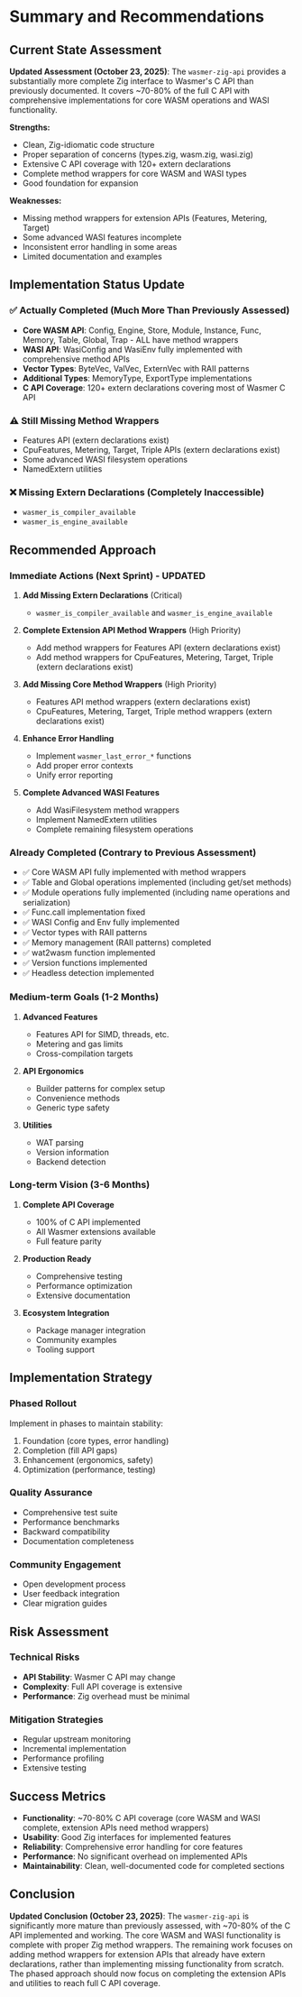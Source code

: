 # Summary and Recommendations

## Current State Assessment

**Updated Assessment (October 23, 2025)**: The `wasmer-zig-api` provides a substantially more complete Zig interface to Wasmer's C API than previously documented. It covers ~70-80% of the full C API with comprehensive implementations for core WASM operations and WASI functionality.

**Strengths:**
- Clean, Zig-idiomatic code structure
- Proper separation of concerns (types.zig, wasm.zig, wasi.zig)
- Extensive C API coverage with 120+ extern declarations
- Complete method wrappers for core WASM and WASI types
- Good foundation for expansion

**Weaknesses:**
- Missing method wrappers for extension APIs (Features, Metering, Target)
- Some advanced WASI features incomplete
- Inconsistent error handling in some areas
- Limited documentation and examples

## Implementation Status Update

### ✅ **Actually Completed (Much More Than Previously Assessed)**
- **Core WASM API**: Config, Engine, Store, Module, Instance, Func, Memory, Table, Global, Trap - ALL have method wrappers
- **WASI API**: WasiConfig and WasiEnv fully implemented with comprehensive method APIs
- **Vector Types**: ByteVec, ValVec, ExternVec with RAII patterns
- **Additional Types**: MemoryType, ExportType implementations
- **C API Coverage**: 120+ extern declarations covering most of Wasmer C API

### ⚠️ **Still Missing Method Wrappers**
- Features API (extern declarations exist)
- CpuFeatures, Metering, Target, Triple APIs (extern declarations exist)
- Some advanced WASI filesystem operations
- NamedExtern utilities

### ❌ **Missing Extern Declarations (Completely Inaccessible)**
- `wasmer_is_compiler_available`
- `wasmer_is_engine_available`

## Recommended Approach

### Immediate Actions (Next Sprint) - UPDATED

1. **Add Missing Extern Declarations** (Critical)
   - `wasmer_is_compiler_available` and `wasmer_is_engine_available`

2. **Complete Extension API Method Wrappers** (High Priority)
   - Add method wrappers for Features API (extern declarations exist)
   - Add method wrappers for CpuFeatures, Metering, Target, Triple (extern declarations exist)

3. **Add Missing Core Method Wrappers** (High Priority)
   - Features API method wrappers (extern declarations exist)
   - CpuFeatures, Metering, Target, Triple method wrappers (extern declarations exist)

2. **Enhance Error Handling**
   - Implement `wasmer_last_error_*` functions
   - Add proper error contexts
   - Unify error reporting

3. **Complete Advanced WASI Features**
   - Add WasiFilesystem method wrappers
   - Implement NamedExtern utilities
   - Complete remaining filesystem operations

### Already Completed (Contrary to Previous Assessment)
- ✅ Core WASM API fully implemented with method wrappers
- ✅ Table and Global operations implemented (including get/set methods)
- ✅ Module operations fully implemented (including name operations and serialization)
- ✅ Func.call implementation fixed
- ✅ WASI Config and Env fully implemented
- ✅ Vector types with RAII patterns
- ✅ Memory management (RAII patterns) completed
- ✅ wat2wasm function implemented
- ✅ Version functions implemented
- ✅ Headless detection implemented

### Medium-term Goals (1-2 Months)

1. **Advanced Features**
   - Features API for SIMD, threads, etc.
   - Metering and gas limits
   - Cross-compilation targets

2. **API Ergonomics**
   - Builder patterns for complex setup
   - Convenience methods
   - Generic type safety

3. **Utilities**
   - WAT parsing
   - Version information
   - Backend detection

### Long-term Vision (3-6 Months)

1. **Complete API Coverage**
   - 100% of C API implemented
   - All Wasmer extensions available
   - Full feature parity

2. **Production Ready**
   - Comprehensive testing
   - Performance optimization
   - Extensive documentation

3. **Ecosystem Integration**
   - Package manager integration
   - Community examples
   - Tooling support

## Implementation Strategy

### Phased Rollout
Implement in phases to maintain stability:
1. Foundation (core types, error handling)
2. Completion (fill API gaps)
3. Enhancement (ergonomics, safety)
4. Optimization (performance, testing)

### Quality Assurance
- Comprehensive test suite
- Performance benchmarks
- Backward compatibility
- Documentation completeness

### Community Engagement
- Open development process
- User feedback integration
- Clear migration guides

## Risk Assessment

### Technical Risks
- **API Stability**: Wasmer C API may change
- **Complexity**: Full API coverage is extensive
- **Performance**: Zig overhead must be minimal

### Mitigation Strategies
- Regular upstream monitoring
- Incremental implementation
- Performance profiling
- Extensive testing

## Success Metrics

- **Functionality**: ~70-80% C API coverage (core WASM and WASI complete, extension APIs need method wrappers)
- **Usability**: Good Zig interfaces for implemented features
- **Reliability**: Comprehensive error handling for core features
- **Performance**: No significant overhead on implemented APIs
- **Maintainability**: Clean, well-documented code for completed sections

## Conclusion

**Updated Conclusion (October 23, 2025)**: The `wasmer-zig-api` is significantly more mature than previously assessed, with ~70-80% of the C API implemented and working. The core WASM and WASI functionality is complete with proper Zig method wrappers. The remaining work focuses on adding method wrappers for extension APIs that already have extern declarations, rather than implementing missing functionality from scratch. The phased approach should now focus on completing the extension APIs and utilities to reach full C API coverage.